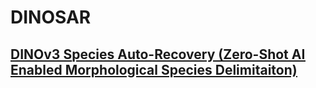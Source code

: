 # DINOSAR
## <ins>DINO<ins>v3 <ins>S<ins>pecies <ins>A<ins>uto-<ins>R<ins>ecovery (Zero-Shot AI Enabled Morphological Species Delimitaiton) 


